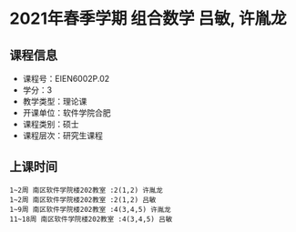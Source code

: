 # 2021年春季学期 组合数学 吕敏, 许胤龙






## 课程信息

- 课程号：EIEN6002P.02
- 学分：3
- 教学类型：理论课
- 开课单位：软件学院合肥
- 课程类别：硕士
- 课程层次：研究生课程

## 上课时间

```
1~2周 南区软件学院楼202教室 :2(1,2) 许胤龙
1~2周 南区软件学院楼202教室 :2(1,2) 吕敏
1~9周 南区软件学院楼202教室 :4(3,4,5) 许胤龙
11~18周 南区软件学院楼202教室 :4(3,4,5) 吕敏
```

